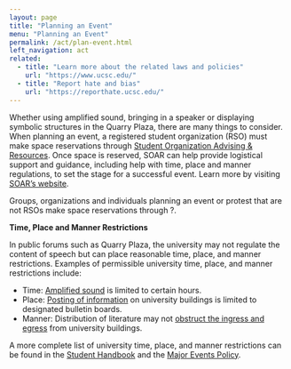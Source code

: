 ```yaml
---
layout: page
title: "Planning an Event"
menu: "Planning an Event"
permalink: /act/plan-event.html
left_navigation: act
related:
  - title: "Learn more about the related laws and policies"
    url: "https://www.ucsc.edu/"
  - title: "Report hate and bias"
    url: "https://reporthate.ucsc.edu/"
---
```


Whether using amplified sound, bringing in a speaker or displaying symbolic structures in the Quarry Plaza, there are many things to consider. When planning an event, a registered student organization (RSO) must make space reservations through [Student Organization Advising & Resources](http://soar.ucsc.edu/v2/). Once space is reserved, SOAR can help provide logistical support and guidance, including help with time, place and manner regulations, to set the stage for a successful event. Learn more by visiting [SOAR’s website](http://soar.ucsc.edu/v2/planning.html).

Groups, organizations and individuals planning an event or protest that are not RSOs make space reservations through ?.

**Time, Place and Manner Restrictions**

In public forums such as Quarry Plaza, the university may not regulate the content of speech but can place reasonable time, place, and manner restrictions. Examples of permissible university time, place, and manner restrictions include:

- Time: [Amplified sound](https://someca.ucsc.edu/resources/protocols.html#amplified-sound) is limited to certain hours. 
- Place: [Posting of information](https://crown.ucsc.edu/activities/flier_posting_numbers.pdf) on university buildings is limited to designated bulletin boards.
- Manner: Distribution of literature may not [obstruct the ingress and egress](https://deanofstudents.ucsc.edu/student-conduct/student-handbook/100.003.pdf) from university buildings. 

A more complete list of university time, place, and manner restrictions can be found in the [Student Handbook](https://deanofstudents.ucsc.edu/student-conduct/student-handbook/index.html) and the [Major Events Policy](https://deanofstudents.ucsc.edu/pdf/Major-events-policy.pdf).
